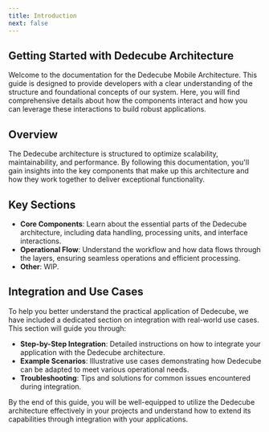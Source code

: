 ```yaml
---
title: Introduction
next: false
---
```


## Getting Started with Dedecube Architecture

Welcome to the documentation for the Dedecube Mobile Architecture. This guide is designed to provide developers with a clear understanding of the structure and foundational concepts of our system. Here, you will find comprehensive details about how the components interact and how you can leverage these interactions to build robust applications.

## Overview

The Dedecube architecture is structured to optimize scalability, maintainability, and performance. By following this documentation, you'll gain insights into the key components that make up this architecture and how they work together to deliver exceptional functionality.

## Key Sections

- **Core Components**: Learn about the essential parts of the Dedecube architecture, including data handling, processing units, and interface interactions.
- **Operational Flow**: Understand the workflow and how data flows through the layers, ensuring seamless operations and efficient processing.
- **Other**: WIP.

## Integration and Use Cases

To help you better understand the practical application of Dedecube, we have included a dedicated section on integration with real-world use cases. This section will guide you through:

- **Step-by-Step Integration**: Detailed instructions on how to integrate your application with the Dedecube architecture.
- **Example Scenarios**: Illustrative use cases demonstrating how Dedecube can be adapted to meet various operational needs.
- **Troubleshooting**: Tips and solutions for common issues encountered during integration.

By the end of this guide, you will be well-equipped to utilize the Dedecube architecture effectively in your projects and understand how to extend its capabilities through integration with your applications.
